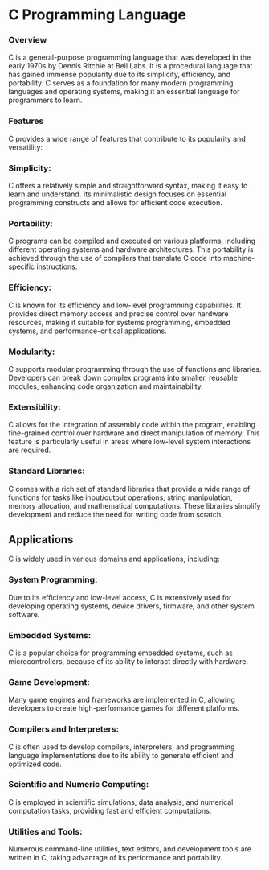 # C Programming Language

<h3>Overview</h3>

C is a general-purpose programming language that was developed in the early 1970s by Dennis Ritchie at Bell Labs. It is a procedural language that has gained immense popularity due to its simplicity, efficiency, and portability. C serves as a foundation for many modern programming languages and operating systems, making it an essential language for programmers to learn.

<h3>Features</h3>

C provides a wide range of features that contribute to its popularity and versatility:

<h3>Simplicity:</h3> C offers a relatively simple and straightforward syntax, making it easy to learn and understand. Its minimalistic design focuses on essential programming constructs and allows for efficient code execution.

<h3>Portability:</h3> C programs can be compiled and executed on various platforms, including different operating systems and hardware architectures. This portability is achieved through the use of compilers that translate C code into machine-specific instructions.

<h3>Efficiency:</h3> C is known for its efficiency and low-level programming capabilities. It provides direct memory access and precise control over hardware resources, making it suitable for systems programming, embedded systems, and performance-critical applications.

<h3>Modularity:</h3> C supports modular programming through the use of functions and libraries. Developers can break down complex programs into smaller, reusable modules, enhancing code organization and maintainability.

<h3>Extensibility:</h3> C allows for the integration of assembly code within the program, enabling fine-grained control over hardware and direct manipulation of memory. This feature is particularly useful in areas where low-level system interactions are required.

<h3>Standard Libraries:</h3> C comes with a rich set of standard libraries that provide a wide range of functions for tasks like input/output operations, string manipulation, memory allocation, and mathematical computations. These libraries simplify development and reduce the need for writing code from scratch.

<h2>Applications</h2>

C is widely used in various domains and applications, including:

<h3>System Programming:</h3> Due to its efficiency and low-level access, C is extensively used for developing operating systems, device drivers, firmware, and other system software.

<h3>Embedded Systems:</h3> C is a popular choice for programming embedded systems, such as microcontrollers, because of its ability to interact directly with hardware.

<h3>Game Development:</h3> Many game engines and frameworks are implemented in C, allowing developers to create high-performance games for different platforms.

<h3>Compilers and Interpreters:</h3> C is often used to develop compilers, interpreters, and programming language implementations due to its ability to generate efficient and optimized code.

<h3>Scientific and Numeric Computing:</h3> C is employed in scientific simulations, data analysis, and numerical computation tasks, providing fast and efficient computations.

<h3>Utilities and Tools:</h3> Numerous command-line utilities, text editors, and development tools are written in C, taking advantage of its performance and portability.
